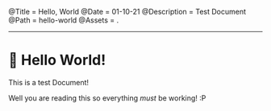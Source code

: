 @Title = Hello, World
@Date = 01-10-21
@Description = Test Document
@Path = hello-world
@Assets = .

---

# 👋 Hello World!

This is a test Document!

Well you are reading this so everything *must* be working! :P
